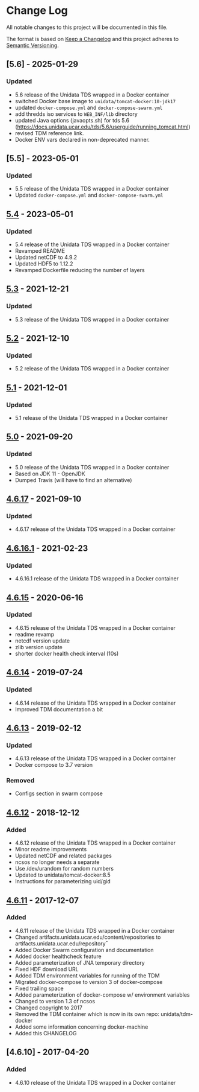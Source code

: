 # Change Log
All notable changes to this project will be documented in this file.

The format is based on [Keep a Changelog](http://keepachangelog.com/)
and this project adheres to [Semantic Versioning](http://semver.org/).

## [5.6] - 2025-01-29
### Updated
- 5.6 release of the Unidata TDS wrapped in a Docker container
- switched Docker base image to `unidata/tomcat-docker:10-jdk17`
- updated `docker-compose.yml` and `docker-compose-swarm.yml`
- add thredds iso services to `WEB_INF/lib` directory
- updated Java options (javaopts.sh) for tds 5.6 (https://docs.unidata.ucar.edu/tds/5.6/userguide/running_tomcat.html)
- revised TDM reference link.
- Docker ENV vars declared in non-deprecated manner.

## [5.5] - 2023-05-01
### Updated
- 5.5 release of the Unidata TDS wrapped in a Docker container
- Updated `docker-compose.yml` and `docker-compose-swarm.yml`

## [5.4] - 2023-05-01
### Updated
- 5.4 release of the Unidata TDS wrapped in a Docker container
- Revamped README
- Updated netCDF to 4.9.2
- Updated HDF5 to 1.12.2
- Revamped Dockerfile reducing the number of layers

## [5.3] - 2021-12-21
### Updated
- 5.3 release of the Unidata TDS wrapped in a Docker container

## [5.2] - 2021-12-10
### Updated
- 5.2 release of the Unidata TDS wrapped in a Docker container

## [5.1] - 2021-12-01
### Updated
- 5.1 release of the Unidata TDS wrapped in a Docker container

## [5.0] - 2021-09-20
### Updated
- 5.0 release of the Unidata TDS wrapped in a Docker container
- Based on JDK 11 - OpenJDK
- Dumped Travis (will have to find an alternative)

## [4.6.17] - 2021-09-10
### Updated
- 4.6.17 release of the Unidata TDS wrapped in a Docker container

## [4.6.16.1] - 2021-02-23
### Updated
- 4.6.16.1 release of the Unidata TDS wrapped in a Docker container

## [4.6.15] - 2020-06-16
### Updated
- 4.6.15 release of the Unidata TDS wrapped in a Docker container
- readme revamp
- netcdf version update
- zlib version update
- shorter docker health check interval (10s)

## [4.6.14] - 2019-07-24
### Updated
- 4.6.14 release of the Unidata TDS wrapped in a Docker container
- Improved TDM documentation a bit

## [4.6.13] - 2019-02-12
### Updated
- 4.6.13 release of the Unidata TDS wrapped in a Docker container
- Docker compose to 3.7 version

### Removed
- Configs section in swarm compose

## [4.6.12] - 2018-12-12
### Added
- 4.6.12 release of the Unidata TDS wrapped in a Docker container
- Minor readme improvements
- Updated netCDF and related packages
- ncsos no longer needs a separate
- Use /dev/urandom for random numbers
- Updated to unidata/tomcat-docker:8.5
- Instructions for parameterizing uid/gid

## [4.6.11] - 2017-12-07
### Added
- 4.6.11 release of the Unidata TDS wrapped in a Docker container
- Changed artifacts.unidata.ucar.edu/content/repositories to artifacts.unidata.ucar.edu/repository¯
- Added Docker Swarm configuration and documentation
- Added docker healthcheck feature
- Added parameterization of JNA temporary directory
- Fixed HDF download URL
- Added TDM environment variables for running of the TDM
- Migrated docker-compose to version 3 of docker-compose
- Fixed trailing space
- Added parameterization of docker-compose w/ environment variables
- Changed to version 1.3 of ncsos
- Changed copyright to 2017
- Removed the TDM container which is now in its own repo: unidata/tdm-docker
- Added some information concerning docker-machine
- Added this CHANGELOG

## [4.6.10] - 2017-04-20
### Added
- 4.6.10 release of the Unidata TDS wrapped in a Docker container

[Unreleased]: https://github.com/Unidata/thredds-docker/compare/v5.4...HEAD
[5.4]: https://github.com/Unidata/thredds-docker/compare/v5.3...v5.4
[5.3]: https://github.com/Unidata/thredds-docker/compare/v5.2...v5.3
[5.2]: https://github.com/Unidata/thredds-docker/compare/v5.1...v5.2
[5.1]: https://github.com/Unidata/thredds-docker/compare/v5.0...v5.1
[5.0]: https://github.com/Unidata/thredds-docker/compare/v4.6.17...v5.0
[4.6.17]: https://github.com/Unidata/thredds-docker/compare/v4.6.16.1...v4.6.17
[4.6.16.1]: https://github.com/Unidata/thredds-docker/compare/v4.6.15...v4.6.16.1
[4.6.15]: https://github.com/Unidata/thredds-docker/compare/v4.6.14...v4.6.15
[4.6.14]: https://github.com/Unidata/thredds-docker/compare/v4.6.13...v4.6.14
[4.6.13]: https://github.com/Unidata/thredds-docker/compare/v4.6.12...v4.6.13
[4.6.12]: https://github.com/Unidata/thredds-docker/compare/v4.6.11...v4.6.12
[4.6.11]: https://github.com/Unidata/thredds-docker/compare/v4.6.10...v4.6.11
